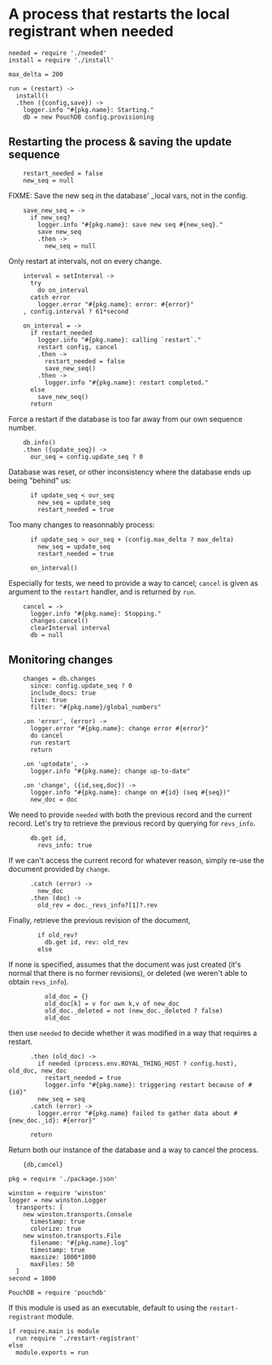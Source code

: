 A process that restarts the local registrant when needed
========================================================

    needed = require './needed'
    install = require './install'

    max_delta = 200

    run = (restart) ->
      install()
      .then ({config,save}) ->
        logger.info "#{pkg.name}: Starting."
        db = new PouchDB config.provisioning

Restarting the process & saving the update sequence
---------------------------------------------------

        restart_needed = false
        new_seq = null

FIXME: Save the new seq in the database' _local vars, not in the config.

        save_new_seq = ->
          if new_seq?
            logger.info "#{pkg.name}: save new seq #{new_seq}."
            save new_seq
            .then ->
              new_seq = null

Only restart at intervals, not on every change.

        interval = setInterval ->
          try
            do on_interval
          catch error
            logger.error "#{pkg.name}: error: #{error}"
        , config.interval ? 61*second

        on_interval = ->
          if restart_needed
            logger.info "#{pkg.name}: calling `restart`."
            restart config, cancel
            .then ->
              restart_needed = false
              save_new_seq()
            .then ->
              logger.info "#{pkg.name}: restart completed."
          else
            save_new_seq()
          return

Force a restart if the database is too far away from our own sequence number.

        db.info()
        .then ({update_seq}) ->
          our_seq = config.update_seq ? 0

Database was reset, or other inconsistency where the database ends up being "behind" us:

          if update_seq < our_seq
            new_seq = update_seq
            restart_needed = true

Too many changes to reasonnably process:

          if update_seq > our_seq + (config.max_delta ? max_delta)
            new_seq = update_seq
            restart_needed = true

          on_interval()

Especially for tests, we need to provide a way to cancel; `cancel` is given as argument to the `restart` handler, and is returned by `run`.

        cancel = ->
          logger.info "#{pkg.name}: Stopping."
          changes.cancel()
          clearInterval interval
          db = null

Monitoring changes
------------------

        changes = db.changes
          since: config.update_seq ? 0
          include_docs: true
          live: true
          filter: "#{pkg.name}/global_numbers"

        .on 'error', (error) ->
          logger.error "#{pkg.name}: change error #{error}"
          do cancel
          run restart
          return

        .on 'uptodate', ->
          logger.info "#{pkg.name}: change up-to-date"

        .on 'change', ({id,seq,doc}) ->
          logger.info "#{pkg.name}: change on #{id} (seq #{seq})"
          new_doc = doc

We need to provide `needed` with both the previous record and the current record. Let's try to retrieve the previous record by querying for `revs_info`.

          db.get id,
            revs_info: true

If we can't access the current record for whatever reason, simply re-use the document provided by `change`.

          .catch (error) ->
            new_doc
          .then (doc) ->
            old_rev = doc._revs_info?[1]?.rev

Finally, retrieve the previous revision of the document,

            if old_rev?
              db.get id, rev: old_rev
            else

If none is specified, assumes that the document was just created (it's normal that there is no former revisions), or deleted (we weren't able to obtain `revs_info`).

              old_doc = {}
              old_doc[k] = v for own k,v of new_doc
              old_doc._deleted = not (new_doc._deleted ? false)
              old_doc

then use `needed` to decide whether it was modified in a way that requires a restart.

          .then (old_doc) ->
            if needed (process.env.ROYAL_THING_HOST ? config.host), old_doc, new_doc
              restart_needed = true
              logger.info "#{pkg.name}: triggering restart because of #{id}"
            new_seq = seq
          .catch (error) ->
            logger.error "#{pkg.name} failed to gather data about #{new_doc._id}: #{error}"

          return

Return both our instance of the database and a way to cancel the process.

        {db,cancel}

    pkg = require './package.json'

    winston = require 'winston'
    logger = new winston.Logger
      transports: [
        new winston.transports.Console
          timestamp: true
          colorize: true
        new winston.transports.File
          filename: "#{pkg.name}.log"
          timestamp: true
          maxsize: 1000*1000
          maxFiles: 50
      ]
    second = 1000

    PouchDB = require 'pouchdb'

If this module is used as an executable, default to using the `restart-registrant` module.

    if require.main is module
      run require './restart-registrant'
    else
      module.exports = run
